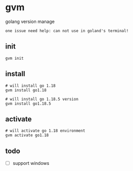 # gvm

golang version manage

`one issue need help: can not use in goland's terminal!`

## init

```shell
gvm init
```

## install

```shell
# will install go 1.18
gvm install go1.18

# will install go 1.18.5 version
gvm install go1.18.5
```

## activate

```shell
# will activate go 1.18 environment
gvm activate go1.18
```

## todo

- [ ] support windows